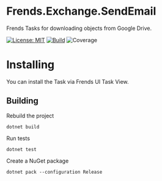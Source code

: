 # Frends.Exchange.SendEmail
Frends Tasks for downloading objects from Google Drive.

[![License: MIT](https://img.shields.io/badge/License-MIT-green.svg)](https://opensource.org/licenses/MIT) 
[![Build](https://github.com/FrendsPlatform/Frends.Exchange/actions/workflows/SendEmail_build_and_test_on_main.yml/badge.svg)](https://github.com/FrendsPlatform/Frends.Exchange/actions)
![Coverage](https://app-github-custom-badges.azurewebsites.net/Badge?key=FrendsPlatform/Frends.Exchange/Frends.Exchange.SendEmail|main)

# Installing

You can install the Task via Frends UI Task View.

## Building

Rebuild the project

`dotnet build`

Run tests

`dotnet test`

Create a NuGet package

`dotnet pack --configuration Release`